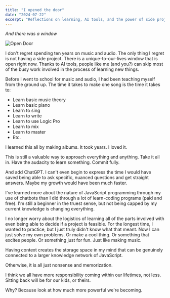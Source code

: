 ```yaml
---
title: "I opened the door"
date: "2024-07-22"
excerpt: "Reflections on learning, AI tools, and the power of side projects in the digital age."
---
```


*And there was a window*

![Open Door](/images/open-door.png "A door opening to new opportunities")

I don't regret spending ten years on music and audio. The only thing I regret is not having a side project. There is a unique-to-our-lives window that is open right now. Thanks to AI tools, people like me (and you?) can skip most of the busy work involved in the process of learning new things. 

Before I went to school for music and audio, I had been teaching myself from the ground up. The time it takes to make one song is the time it takes to:
- Learn basic music theory
- Learn basic piano
- Learn to sing
- Learn to write
- Learn to use Logic Pro
- Learn to mix
- Learn to master
- Etc. 

I learned this all by making albums. It took years. I loved it. 

This is still a valuable way to approach everything and anything. Take it all in. Have the audacity to learn something. Commit fully. 

And add ChatGPT. I can't even begin to express the time I would have saved being able to ask specific, nuanced questions and get straight answers. Maybe my growth would have been much faster. 

I've learned more about the nature of JavaScript programming through my use of chatbots than I did through a lot of learn-coding programs (paid and free). I'm still a beginner in the truest sense, but not being capped by my current knowledge is changing everything.

I no longer worry about the logistics of learning all of the parts involved with even being able to decide if a project is feasible. For the longest time, I wanted to practice, but I just truly didn't know what that meant. Now I can just solve my own problems. Or make a cool thing. Or something that excites people. Or something just for fun. Just like making music. 

Having context creates the storage space in my mind that can be genuinely connected to a larger knowledge network of JavaScript. 

Otherwise, it is all just nonsense and memorization. 

I think we all have more responsibility coming within our lifetimes, not less. Sitting back will be for our kids, or theirs. 

Why? Because look at how much more powerful we're becoming.